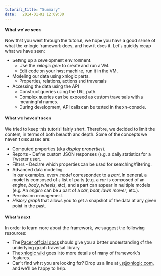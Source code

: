 ```yaml
---
tutorial_title: "Summary"
date:   2014-01-01 12:09:00
---
```


#### What we've seen

Now that you went through the tutorial, we hope you have a good sense of what the xnlogic framework does, and how it does it. Let's quickly recap what we have seen:


 * Setting up a development environment.
   * Use the _xnlogic gem_ to create and run a VM.
   * Edit code on your host machine, run it in the VM.
 * Modeling our data using xnlogic parts.
   * Properties, relations, actions and traversals
 * Accessing the data using the API
   * Construct queries using the URL path.
   * Complex queries can be exposed as custom traversals with a meaningful names.
   * During development, API calls can be tested in the xn-console.


#### What we haven't seen

We tried to keep this tutorial fairly short. Therefore, we decided to limit the content, in terms of both breadth and depth. Some of the concepts we haven't discussed are:

 * Computed properties (aka _display properties_).
 * Reports - Define custom JSON responses (e.g. a daily statistics for a Tweeter user).
 * Filters - Declare which properties can be used for searching/filtering.
 * Advanced data modeling.    
   In our examples, every _model_ corresponded to a _part_. In general, a model is composed of a list of parts (e.g. a _car_ is composed of an _engine_, _body_, _wheels_, etc), and a part can appear in multiple models (e.g. An _engine_ can be a part of a _car_, _boat_, _lawn mower_, etc.).
 * Permission management.
 * _History graph_ that allows you to get a snapshot of the data at any given point in the past.


#### What's next

In order to learn more about the framework, we suggest the following resources:

 * The [Pacer official docs](https://github.com/pangloss/pacer/wiki) should give you a better understanding of the underlying graph traversal library.
 * The [xnlogic wiki](https://github.com/xnlogic/xnlogic/wiki) goes into more details of many of framework's features.
 * Can't find what you are looking for? Drop us a line at [us@xnlogic.com](mailto:us@xnlogic.com), and we'll be happy to help.


 




